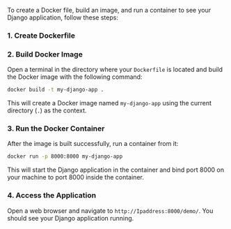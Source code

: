 To create a Docker file, build an image, and run a container to see your Django application, follow these steps:
### 1. **Create Dockerfile**

### 2. **Build Docker Image**
   Open a terminal in the directory where your `Dockerfile` is located and build the Docker image with the following command:

   ```bash
   docker build -t my-django-app .
   ```

   This will create a Docker image named `my-django-app` using the current directory (`.`) as the context.

### 3. **Run the Docker Container**
   After the image is built successfully, run a container from it:

   ```bash
   docker run -p 8000:8000 my-django-app
   ```

   This will start the Django application in the container and bind port 8000 on your machine to port 8000 inside the container.

### 4. **Access the Application**
   Open a web browser and navigate to `http://Ipaddress:8000/demo/`. You should see your Django application running.
